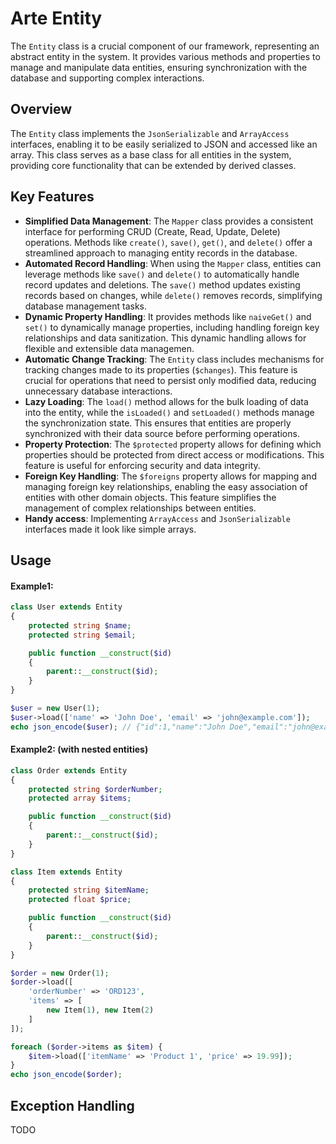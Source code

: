 # Arte Entity

The `Entity` class is a crucial component of our framework, representing an abstract entity in the system. It provides various methods and properties to manage and manipulate data entities, ensuring synchronization with the database and supporting complex interactions.

## Overview

The `Entity` class implements the `JsonSerializable` and `ArrayAccess` interfaces, enabling it to be easily serialized to JSON and accessed like an array. This class serves as a base class for all entities in the system, providing core functionality that can be extended by derived classes.

## Key Features

- **Simplified Data Management**: The `Mapper` class provides a consistent interface for performing CRUD (Create, Read, Update, Delete) operations. Methods like `create()`, `save()`, `get()`, and `delete()` offer a streamlined approach to managing entity records in the database.
- **Automated Record Handling**: When using the `Mapper` class, entities can leverage methods like `save()` and `delete()` to automatically handle record updates and deletions. The `save()` method updates existing records based on changes, while `delete()` removes records, simplifying database management tasks.
- **Dynamic Property Handling**: It provides methods like `naiveGet()` and `set()` to dynamically manage properties, including handling foreign key relationships and data sanitization. This dynamic handling allows for flexible and extensible data managemen.
- **Automatic Change Tracking**: The `Entity` class includes mechanisms for tracking changes made to its properties (`$changes`). This feature is crucial for operations that need to persist only modified data, reducing unnecessary database interactions.
- **Lazy Loading**: The `load()` method allows for the bulk loading of data into the entity, while the `isLoaded()` and `setLoaded()` methods manage the synchronization state. This ensures that entities are properly synchronized with their data source before performing operations.
- **Property Protection**: The `$protected` property allows for defining which properties should be protected from direct access or modifications. This feature is useful for enforcing security and data integrity.
- **Foreign Key Handling**: The `$foreigns` property allows for mapping and managing foreign key relationships, enabling the easy association of entities with other domain objects. This feature simplifies the management of complex relationships between entities.
- **Handy access**: Implementing `ArrayAccess` and `JsonSerializable` interfaces made it look like simple arrays. 

## Usage

#### Example1:

```php
class User extends Entity
{
    protected string $name;
    protected string $email;

    public function __construct($id)
    {
        parent::__construct($id);
    }
}

$user = new User(1);
$user->load(['name' => 'John Doe', 'email' => 'john@example.com']);
echo json_encode($user); // {"id":1,"name":"John Doe","email":"john@example.com"}
```

#### Example2: (with nested entities)

```php
class Order extends Entity
{
    protected string $orderNumber;
    protected array $items;

    public function __construct($id)
    {
        parent::__construct($id);
    }
}

class Item extends Entity
{
    protected string $itemName;
    protected float $price;

    public function __construct($id)
    {
        parent::__construct($id);
    }
}

$order = new Order(1);
$order->load([
    'orderNumber' => 'ORD123',
    'items' => [
        new Item(1), new Item(2)
    ]
]);

foreach ($order->items as $item) {
    $item->load(['itemName' => 'Product 1', 'price' => 19.99]);
}
echo json_encode($order);
```

## Exception Handling
TODO
